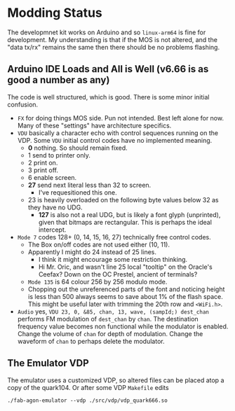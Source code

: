 # Modding Status

The developmnet kit works on Arduino and so `linux-arm64` is fine for development.
My understanding is that if the MOS is not altered, and the "data tx/rx" remains
the same then there should be no problems flashing.

## Arduino IDE Loads and All is Well (v6.66 is as good a number as any)

The code is well structured, which is good. There is some minor initial confusion.

 * `FX` for doing things MOS side. Pun not intended. Best left alone for now.
 Many of these "settings" have architecture specifics.
 * `VDU` basically a character echo with control sequences running on the VDP. 
 Some `VDU` initial control codes have no implemented meaning.
   * **0** nothing. So should remain fixed.
   * 1 send to printer only.
   * 2 print on.
   * 3 print off.
   * 6 enable screen.
   * **27** send next literal less than 32 to screen.
     * I've requesitioned this one.
   * 23 is heavily overloaded on the following byte values below 32 as they
   have no UDG.
     * **127** is also not a real UDG, but is likely a font glyph (unprinted),
     given that bitmaps are rectangular. This is perhaps the ideal intercept.
 * `Mode 7` codes 128+ (0, 14, 15, 16, 27) technically free control codes.
   * The Box on/off codes are not used either (10, 11).
   * Apparently I might do 24 instead of 25 lines.
     * I think it might encourage some restriction thinking.
     * Hi Mr. Oric, and wasn't line 25 local "tooltip" on the Oracle's Ceefax?
     Down on the OC Prestel, ancient of terminals?
   * `Mode 135` is 64 colour 256 by 256 modulo mode.
   * Chopping out the unreferenced parts of the font and noticing height is
   less than 500 always seems to save about 1% of the flash space.
   This might be useful later with trimming the 20th row and `<WiFi.h>`.
 * `Audio` yes, `VDU 23, 0, &85, chan, 13, wave, (sampId;) dest_chan` performs
 FM modulation of `dest_chan` by `chan`. The destination frequency value becomes
 non functional while the modulator is enabled. Change the volume of `chan` for
 depth of modulation. Change the waveform of `chan` to perhaps delete the
 modulator.

## The Emulator VDP

The emulator uses a customized VDP, so altered files can be
placed atop a copy of the quark104. Or after some VDP `Makefile` edits

`./fab-agon-emulator --vdp ./src/vdp/vdp_quark666.so`

